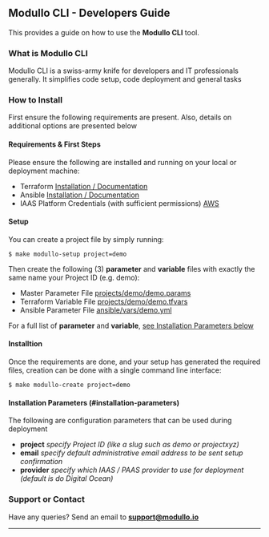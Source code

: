 ## Modullo CLI - Developers Guide

This provides a guide on how to use the **Modullo CLI** tool.

### What is Modullo CLI

Modullo CLI is a swiss-army knife for developers and IT professionals generally. It simplifies code setup, code deployment and general tasks

### How to Install

First ensure the following requirements are present. Also, details on additional options are presented below

#### Requirements & First Steps

Please ensure the following are installed and running on your local or deployment machine:
- Terraform [Installation / Documentation](https://www.terraform.io/)
- Ansible [Installation / Documentation](https://docs.ansible.com/ansible/latest/network/getting_started/first_playbook.html)
- IAAS Platform Credentials (with sufficient permissions) [AWS](https://docs.aws.amazon.com/IAM/latest/UserGuide/id_credentials_access-keys.html)


#### Setup

You can create a project file by simply running:

```
$ make modullo-setup project=demo
```

Then create the following (3) **parameter** and **variable** files with exactly the same name your Project ID (e.g. demo):
- Master Parameter File [projects/demo/demo.params](#)
- Terraform Variable File [projects/demo/demo.tfvars](#)
- Ansible Parameter File [ansible/vars/demo.yml](#)

For a full list of  **parameter** and **variable**, [see Installation Parameters below](#installation-parameters)

#### Installtion

Once the requirements are done, and your setup has generated the required files, creation can be done with a single command line interface:

```
$ make modullo-create project=demo
```

#### Installation Parameters (#installation-parameters)

The following are configuration parameters that can be used during deployment

- **project** _specify Project ID (like a slug such as demo or projectxyz)_
- **email** _specify default administrative email address to be sent setup confirmation_
- **provider** *specify which IAAS / PAAS provider to use for deployment (default is do Digital Ocean)*


### Support or Contact

Have any queries? Send an email to **support@modullo.io** <!--or [visit the website](https://modullo.io) and we’ll help you.-->

---
